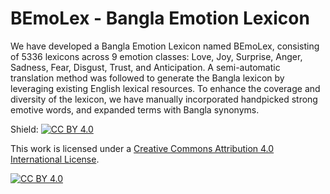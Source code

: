 # BEmoLex - Bangla Emotion Lexicon

We have developed a Bangla Emotion Lexicon named BEmoLex, consisting of 5336 lexicons across 9 emotion classes: Love, Joy, Surprise,
Anger, Sadness, Fear, Disgust, Trust, and Anticipation. A semi-automatic translation method was followed to generate the Bangla
lexicon by leveraging existing English lexical resources. To enhance the coverage and diversity of
the lexicon, we have manually incorporated handpicked strong emotive words, and expanded terms with Bangla synonyms.



Shield: [![CC BY 4.0][cc-by-shield]][cc-by]

This work is licensed under a
[Creative Commons Attribution 4.0 International License][cc-by].

[![CC BY 4.0][cc-by-image]][cc-by]

[cc-by]: http://creativecommons.org/licenses/by/4.0/
[cc-by-image]: https://i.creativecommons.org/l/by/4.0/88x31.png
[cc-by-shield]: https://img.shields.io/badge/License-CC%20BY%204.0-lightgrey.svg
